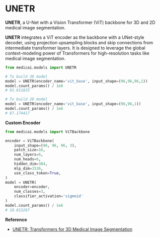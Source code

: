 # UNETR

**UNETR**, a U-Net with a Vision Transformer (ViT) backbone for 3D and 2D medical image segmentation.

**UNETR** integrates a ViT encoder as the backbone with a UNet-style decoder, using
projection upsampling blocks and skip connections from intermediate transformer layers.
It is designed to leverage the global context-modeling power of Transformers for
high-resolution tasks like medical image segmentation.


```python
from medicai.models import UNETR

# To build 3D model
model = UNETR(encoder_name='vit_base', input_shape=(96,96,96,1))
model.count_params() / 1e6
# 92.811825

# To build 2D model
model = UNETR(encoder_name='vit_base', input_shape=(96,96,1))
model.count_params() / 1e6
# 87.174417
```

**Custom Encoder**

```python
from medicai.models import ViTBackbone

encoder = ViTBackbone(
    input_shape=(96, 96, 96, 3),
    patch_size=16,
    num_layers=6,
    num_heads=6,
    hidden_dim=384,
    mlp_dim=1536,
    use_class_token=True,
)
model = UNETR(
    encoder=encoder, 
    num_classes=3, 
    classifier_activation='sigmoid'
)
model.count_params() / 1e6
# 18.813267
```



**Reference**
- [UNETR: Transformers for 3D Medical Image Segmentation](https://arxiv.org/abs/2103.10504)
